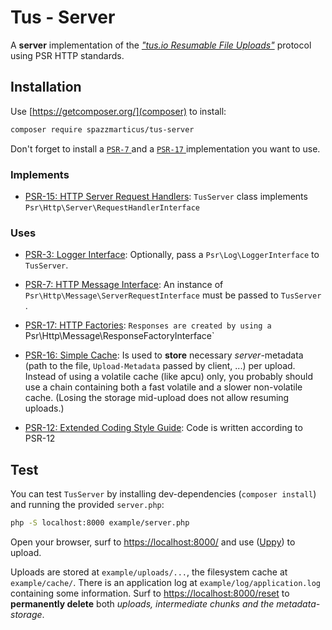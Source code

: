 # Tus - Server

A **server** implementation of the [_"tus.io Resumable File Uploads"_](https://tus.io/) protocol using PSR HTTP standards.

## Installation

Use [https://getcomposer.org/](composer) to install:

```bash
composer require spazzmarticus/tus-server
```

Don't forget to install a [ `PSR-7` ](https://packagist.org/providers/psr/http-message-implementation) and a [ `PSR-17` ](https://packagist.org/providers/psr/http-factory-implementation) implementation you want to use.

### Implements

* [PSR-15: HTTP Server Request Handlers](https://www.php-fig.org/psr/psr-15/): `TusServer` class implements `Psr\Http\Server\RequestHandlerInterface` 

### Uses

* [PSR-3: Logger Interface](https://www.php-fig.org/psr/psr-3/): Optionally, pass a `Psr\Log\LoggerInterface` to `TusServer`.

* [PSR-7: HTTP Message Interface](https://www.php-fig.org/psr/psr-7): An instance of `Psr\Http\Message\ServerRequestInterface` must be passed to `TusServer` .
* [PSR-17: HTTP Factories](https://www.php-fig.org/psr/psr-17): `Responses are created by using a` Psr\Http\Message\ResponseFactoryInterface`


* [PSR-16: Simple Cache](https://www.php-fig.org/psr/psr-16): Is used to **store** necessary _server_-metadata (path to the file,  `Upload-Metadata` passed by client, ...) per upload. Instead of using a volatile cache (like apcu) only, you probably should use a chain containing both a fast volatile and a slower non-volatile cache. (Losing the storage mid-upload does not allow resuming uploads.)

* [PSR-12: Extended Coding Style Guide](https://www.php-fig.org/psr/psr-12): Code is written according to PSR-12

## Test

You can test `TusServer` by installing dev-dependencies (`composer install`) and running the provided `server.php`:

```bash
php -S localhost:8000 example/server.php
```

Open your browser, surf to [https://localhost:8000/](https://localhost:8000/) and use ([Uppy](https://uppy.io/)) to upload.

Uploads are stored at `example/uploads/...`, the filesystem cache at `example/cache/`. There is an application log at `example/log/application.log` containing some information. Surf to [https://localhost:8000/reset](https://localhost:8000/reset) to **permanently delete** both *uploads, intermediate chunks and the metadata-storage*.


